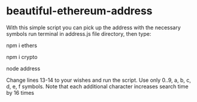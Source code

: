 # beautiful-ethereum-address
With this simple script you can pick up the address with the necessary symbols
run terminal in address.js file directory, then type:

npm i ethers

npm i crypto

node address

Change lines 13-14 to your wishes and run the script. Use only 0..9, a, b, c, d, e, f symbols. Note that each additional character increases search time by 16 times
